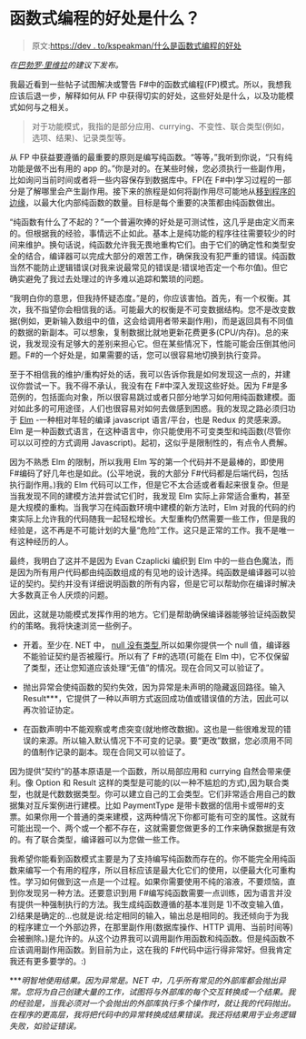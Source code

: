 # 函数式编程的好处是什么？

> 原文:[https://dev . to/kspeakman/什么是函数式编程的好处](https://dev.to/kspeakman/what-is-the-benefit-of-functional-programming)

*在[巴勃罗·里维拉](https://dev.to/yelluw)的建议下发布。*

我最近看到一些帖子试图解决或警告 F#中的函数式编程(FP)模式。所以，我想我应该后退一步，解释如何从 FP 中获得切实的好处，这些好处是什么，以及功能模式如何与之相关。

> 对于功能模式，我指的是部分应用、currying、不变性、联合类型(例如，选项、结果)、记录类型等。

从 FP 中获益要遵循的最重要的原则是编写纯函数。“等等，”我听到你说，“只有纯功能是做不出有用的 app 的。”你是对的。在某些时候，您必须执行一些副作用，比如询问当前时间或者将一些内容保存到数据库中。FP(在 F#中)学习过程的一部分是了解哪里会产生副作用。接下来的旅程是如何将副作用尽可能地从[移到程序的边缘](http://blog.ploeh.dk/2017/02/02/dependency-rejection/)，以最大化内部纯函数的数量。目标是每个重要的决策都由纯函数做出。

“纯函数有什么了不起的？”一个普遍吹捧的好处是可测试性，这几乎是由定义而来的。但根据我的经验，事情远不止如此。基本上是纯功能的程序往往需要较少的时间来维护。换句话说，纯函数允许我无畏地重构它们。由于它们的确定性和类型安全的结合，编译器可以完成大部分的艰苦工作，确保我没有犯严重的错误。纯函数当然不能防止逻辑错误(对我来说最常见的错误是:错误地否定一个布尔值)。但它确实避免了我过去处理过的许多难以追踪和繁琐的问题。

“我明白你的意思，但我持怀疑态度。”是的，你应该害怕。首先，有一个权衡。其次，我不指望你会相信我的话。可能最大的权衡是不可变数据结构。您不是改变数据(例如，更新输入数组中的值，这会给调用者带来副作用)，而是返回具有不同值的数据的新副本。可以想象，复制数据比就地更新花费更多(CPU/内存)。总的来说，我发现没有足够大的差别来担心它。但在某些情况下，性能可能会压倒其他问题。F#的一个好处是，如果需要的话，您可以很容易地切换到执行变异。

至于不相信我的维护/重构好处的话，我可以告诉你我是如何发现这一点的，并建议你尝试一下。我不得不承认，我没有在 F#中深入发现这些好处。因为 F#是多范例的，包括面向对象，所以很容易跳过或者只部分地学习如何用纯函数建模。面对如此多的可用途径，人们也很容易对如何去做感到困惑。我的发现之路必须归功于 [Elm](http://elm-lang.org/) -一种相对年轻的编译 javascript 语言/平台，也是 Redux 的灵感来源。Elm 是一种函数式语言，在这种语言中，你只能使用不可变类型和纯函数(尽管你可以以可控的方式调用 Javascript)。起初，这似乎是限制性的，有点令人费解。

因为不熟悉 Elm 的限制，所以我用 Elm 写的第一个代码并不是最棒的，即使用 F#编码了好几年也是如此。(公平地说，我的大部分 F#代码都是后端代码，包括执行副作用。)我的 Elm 代码可以工作，但是它不太合适或者看起来很复杂。但是当我发现不同的建模方法并尝试它们时，我发现 Elm 实际上非常适合重构，甚至是大规模的重构。当我学习在纯函数环境中建模的新方法时，Elm 对我的代码的约束实际上允许我的代码随我一起轻松增长。大型重构仍然需要一些工作，但是我的经验是，这不再是不可能计划的大量“危险”工作。这只是正常的工作。我不是唯一有这种经历的人。

最终，我明白了这并不是因为 Evan Czaplicki 编织到 Elm 中的一些白色魔法，而是因为所有用户代码都由纯函数组成的有见地的设计选择。纯函数是编译器可以验证的契约。契约并没有详细说明函数的所有内容，但是它可以帮助你在编译时解决大多数真正令人厌烦的问题。

因此，这就是功能模式发挥作用的地方。它们是帮助确保编译器能够验证纯函数契约的策略。我将快速浏览一些例子。

*   开着。至少在. NET 中， [null 没有类型](http://stackoverflow.com/questions/930147/c-sharp-get-type-of-null-object),所以如果你提供一个 null 值，编译器不能验证契约是否被履行。所以有了 F#的选项(可能在 Elm 中)，它不仅保留了类型，还让您知道应该处理“无值”的情况。现在合同又可以验证了。

*   抛出异常会使纯函数的契约失效，因为异常是未声明的隐藏返回路径。输入 Result***，它提供了一种以声明方式返回成功值或错误值的方法，因此可以再次验证协定。

*   在函数声明中不能观察或考虑突变(就地修改数据)。这也是一些很难发现的错误的来源。所以输入默认情况下不可变的记录。要“更改”数据，您必须用不同的值制作记录的副本。现在合同又可以验证了。

因为提供“契约”的基本原语是一个函数，所以局部应用和 currying 自然会带来便利。像 Option 和 Result 这样的类型是可能的(以一种不尴尬的方式),因为联合类型，也就是代数数据类型。你可以建立自己的工会类型。它们非常适合用自己的数据集对互斥案例进行建模。比如 PaymentType 是带卡数据的信用卡或带#的支票。如果你用一个普通的类来建模，这两种情况下你都可能有可空的属性。这就有可能出现一个、两个或一个都不存在，这就需要您做更多的工作来确保数据是有效的。有了联合类型，编译器可以为您做一些工作。

我希望你能看到函数模式主要是为了支持编写纯函数而存在的。你不能完全用纯函数来编写一个有用的程序，所以目标应该是最大化它们的使用，以便最大化可重构性。学习如何做到这一点是一个过程。如果你需要使用不纯的溶液，不要烦恼，直到你发现另一种方法。还要意识到用 F#编写纯函数需要一点训练，因为语言并没有提供一种强制执行的方法。我生成纯函数遵循的基本准则是 1)不改变输入值，2)结果是确定的...也就是说:给定相同的输入，输出总是相同的。我还倾向于为我的程序建立一个外部边界，在那里副作用(数据库操作、HTTP 调用、当前时间等)会被删除。)是允许的。从这个边界我可以调用副作用函数和纯函数。但是纯函数不应该调用副作用函数。到目前为止，这在我的 F#代码中运行得非常好。但我肯定我还有更多要学的。:)

****明智地使用结果。因为异常是。NET 中，几乎所有常见的外部库都会抛出异常。您将为自己创建大量的工作，试图将与外部库的每个交互转换成一个结果。我的经验是，当我必须对一个会抛出的外部库执行多个操作时，就让我的代码抛出。在程序的更高层，我将把代码中的异常转换成结果错误。我还将结果用于业务逻辑失败，如验证错误。*